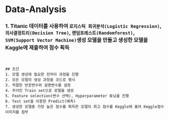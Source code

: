 # Data-Analysis

### **1. Titanic 데이터를 사용하여 ``로지스틱 회귀분석(Logistic Regression)``,``의사결정트리(Decision Tree)``, ``랜덤포레스트(Randomforest)``, ``SVM(Support Vector Machine)``생성 모델을 만들고 생성한 모델을 Kaggle에 제출하여 점수 획득**

<br>



```
## 조건
1. 모델 생성에 필요한 전처리 과정을 진행
2. 모든 모델의 생성 과정을 코드로 명시
3. 적절한 반응변수와 설명변수를 설정
4. 주어진 Train set으로 모델을 생성
5. Feature selection(변수 선택), Hyperparameter 튜닝을 진행 
6. Test set을 이용한 Predict(예측)
7. 생성한 모델중 가장 높은 점수를 획득한 모델의 최고 점수를 Keggle에 올려 Keggle점수 이미지를 첨부
```
